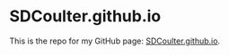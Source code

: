 # SDCoulter.github.io

This is the repo for my GitHub page: [SDCoulter.github.io](SDCoulter.github.io).
